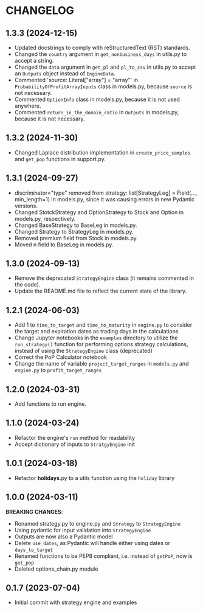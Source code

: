 # CHANGELOG

## 1.3.3 (2024-12-15)

- Updated docstrings to comply with reStructuredText (RST) standards.
- Changed the `country` argument in `get_nonbusiness_days` in utils.py to accept a string.
- Changed the `data` argument in `get_pl` and `pl_to_csv` in utils.py to accept an `Outputs` object instead of `EngineData`.
- Commented 'source: Literal["array"] = "array"' in `ProbabilityOfProfitArrayInputs` class in models.py, because `source` is not necessary.
- Commented `OptionInfo` class in models.py, because it is not used anywhere.
- Commented `return_in_the_domain_ratio` in `Outputs` in models.py, because it is not necessary.

## 1.3.2 (2024-11-30)

- Changed Laplace distribution implementation in `create_price_samples` and `get_pop` functions in support.py.

## 1.3.1 (2024-09-27)

- discriminator="type" removed from strategy: list[StrategyLeg] = Field(..., min_length=1) in models.py, since
it was causing errors in new Pydantic versions.
- Changed StotckStrategy and OptionStrategy to Stock and Option in models.py, respectively.
- Changed BaseStrategy to BaseLeg in models.py.
- Changed Strategy to StrategyLeg in models.py.
- Removed premium field from Stock in models.py.
- Moved n field to BaseLeg in models.py.

## 1.3.0 (2024-09-13)

- Remove the deprecated `StrategyEngine` class (it remains commented in the code).
- Update the README.md file to reflect the current state of the library.

## 1.2.1 (2024-06-03)

- Add 1 to `time_to_target` and `time_to_maturity` in `engine.py` to consider the target and expiration dates as  trading days in the calculations
- Change Jupyter notebooks in the `examples` directory to utilize the `run_strategy()` function for performing options strategy calculations, instead of using the `StrategyEngine` class (deprecated) 
- Correct the PoP Calculator notebook
- Change the name of variable `project_target_ranges` in `models.py` and `engine.py` to `profit_target_ranges`

## 1.2.0 (2024-03-31)

- Add functions to run engine.

## 1.1.0 (2024-03-24)

- Refactor the engine's `run` method for readability
- Accept dictionary of inputs to `StratgyEngine` init

## 1.0.1 (2024-03-18)

- Refactor __holidays__.py to a utils function using the `holiday` library

## 1.0.0 (2024-03-11)

**BREAKING CHANGES**:
- Renamed strategy.py to engine.py and `Strategy` to `StrategyEngine`
- Using pydantic for input validation into `StrategyEngine`
- Outputs are now also a Pydantic model
- Delete `use_dates`, as Pydantic will handle either using dates or `days_to_target`
- Renamed functions to be PEP8 compliant, i.e. instead of `getPoP`, now is `get_pop`
- Deleted options_chain.py module

## 0.1.7 (2023-07-04)

- Initial commit with strategy engine and examples
